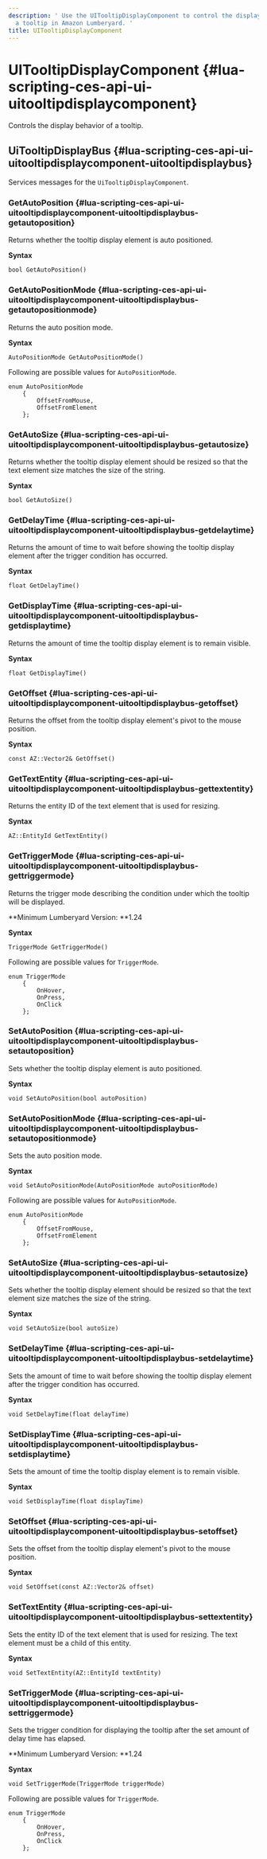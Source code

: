```yaml
---
description: ' Use the UITooltipDisplayComponent to control the display behavior of
  a tooltip in Amazon Lumberyard. '
title: UITooltipDisplayComponent
---
```

# UITooltipDisplayComponent {#lua-scripting-ces-api-ui-uitooltipdisplaycomponent}

Controls the display behavior of a tooltip\.

## UiTooltipDisplayBus {#lua-scripting-ces-api-ui-uitooltipdisplaycomponent-uitooltipdisplaybus}

Services messages for the `UiTooltipDisplayComponent`\.

### GetAutoPosition {#lua-scripting-ces-api-ui-uitooltipdisplaycomponent-uitooltipdisplaybus-getautoposition}

Returns whether the tooltip display element is auto positioned\.

**Syntax**

```
bool GetAutoPosition()
```

### GetAutoPositionMode {#lua-scripting-ces-api-ui-uitooltipdisplaycomponent-uitooltipdisplaybus-getautopositionmode}

Returns the auto position mode\.

**Syntax**

```
AutoPositionMode GetAutoPositionMode()
```

Following are possible values for `AutoPositionMode`\.

```
enum AutoPositionMode
    {
        OffsetFromMouse,
        OffsetFromElement
    };
```

### GetAutoSize {#lua-scripting-ces-api-ui-uitooltipdisplaycomponent-uitooltipdisplaybus-getautosize}

Returns whether the tooltip display element should be resized so that the text element size matches the size of the string\.

**Syntax**

```
bool GetAutoSize()
```

### GetDelayTime {#lua-scripting-ces-api-ui-uitooltipdisplaycomponent-uitooltipdisplaybus-getdelaytime}

Returns the amount of time to wait before showing the tooltip display element after the trigger condition has occurred\.

**Syntax**

```
float GetDelayTime()
```

### GetDisplayTime {#lua-scripting-ces-api-ui-uitooltipdisplaycomponent-uitooltipdisplaybus-getdisplaytime}

Returns the amount of time the tooltip display element is to remain visible\.

**Syntax**

```
float GetDisplayTime()
```

### GetOffset {#lua-scripting-ces-api-ui-uitooltipdisplaycomponent-uitooltipdisplaybus-getoffset}

Returns the offset from the tooltip display element's pivot to the mouse position\.

**Syntax**

```
const AZ::Vector2& GetOffset()
```

### GetTextEntity {#lua-scripting-ces-api-ui-uitooltipdisplaycomponent-uitooltipdisplaybus-gettextentity}

Returns the entity ID of the text element that is used for resizing\.

**Syntax**

```
AZ::EntityId GetTextEntity()
```

### GetTriggerMode {#lua-scripting-ces-api-ui-uitooltipdisplaycomponent-uitooltipdisplaybus-gettriggermode}

Returns the trigger mode describing the condition under which the tooltip will be displayed\.

**Minimum Lumberyard Version: **1\.24

**Syntax**

```
TriggerMode GetTriggerMode()
```

Following are possible values for `TriggerMode`\.

```
enum TriggerMode
    {
        OnHover,
        OnPress,
        OnClick
    };
```

### SetAutoPosition {#lua-scripting-ces-api-ui-uitooltipdisplaycomponent-uitooltipdisplaybus-setautoposition}

Sets whether the tooltip display element is auto positioned\.

**Syntax**

```
void SetAutoPosition(bool autoPosition)
```

### SetAutoPositionMode {#lua-scripting-ces-api-ui-uitooltipdisplaycomponent-uitooltipdisplaybus-setautopositionmode}

Sets the auto position mode\.

**Syntax**

```
void SetAutoPositionMode(AutoPositionMode autoPositionMode)
```

Following are possible values for `AutoPositionMode`\.

```
enum AutoPositionMode
    {
        OffsetFromMouse,
        OffsetFromElement
    };
```

### SetAutoSize {#lua-scripting-ces-api-ui-uitooltipdisplaycomponent-uitooltipdisplaybus-setautosize}

Sets whether the tooltip display element should be resized so that the text element size matches the size of the string\.

**Syntax**

```
void SetAutoSize(bool autoSize)
```

### SetDelayTime {#lua-scripting-ces-api-ui-uitooltipdisplaycomponent-uitooltipdisplaybus-setdelaytime}

Sets the amount of time to wait before showing the tooltip display element after the trigger condition has occurred\.

**Syntax**

```
void SetDelayTime(float delayTime)
```

### SetDisplayTime {#lua-scripting-ces-api-ui-uitooltipdisplaycomponent-uitooltipdisplaybus-setdisplaytime}

Sets the amount of time the tooltip display element is to remain visible\.

**Syntax**

```
void SetDisplayTime(float displayTime)
```

### SetOffset {#lua-scripting-ces-api-ui-uitooltipdisplaycomponent-uitooltipdisplaybus-setoffset}

Sets the offset from the tooltip display element's pivot to the mouse position\.

**Syntax**

```
void SetOffset(const AZ::Vector2& offset)
```

### SetTextEntity {#lua-scripting-ces-api-ui-uitooltipdisplaycomponent-uitooltipdisplaybus-settextentity}

Sets the entity ID of the text element that is used for resizing\. The text element must be a child of this entity\.

**Syntax**

```
void SetTextEntity(AZ::EntityId textEntity)
```

### SetTriggerMode {#lua-scripting-ces-api-ui-uitooltipdisplaycomponent-uitooltipdisplaybus-settriggermode}

Sets the trigger condition for displaying the tooltip after the set amount of delay time has elapsed\.

**Minimum Lumberyard Version: **1\.24

**Syntax**

```
void SetTriggerMode(TriggerMode triggerMode)
```

Following are possible values for `TriggerMode`\.

```
enum TriggerMode
    {
        OnHover,
        OnPress,
        OnClick
    };
```